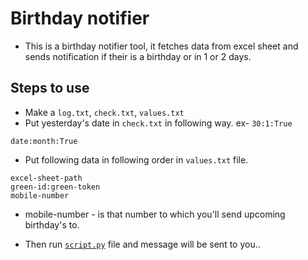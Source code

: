 # Birthday notifier

- This is a birthday notifier tool, it fetches data from excel sheet and sends notification if their is a birthday or in 1 or 2 days.

## Steps to use

- Make a `log.txt`, `check.txt`, `values.txt`
- Put yesterday's date in `check.txt` in following way. ex- `30:1:True`
```
date:month:True
```
- Put following data in following order in `values.txt` file.

```
excel-sheet-path
green-id:green-token
mobile-number
```
- mobile-number - is that number to which you'll send upcoming birthday's to.

- Then run [`script.py`](./script.py) file and message will be sent to you..